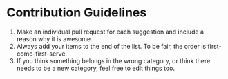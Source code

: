 # Contribution Guidelines

1. Make an individual pull request for each suggestion and include a reason why it is awesome.
2. Always add your items to the end of the list. To be fair, the order is first-come-first-serve.
3. If you think something belongs in the wrong category, or think there needs to be a new category, feel free to edit things too.
